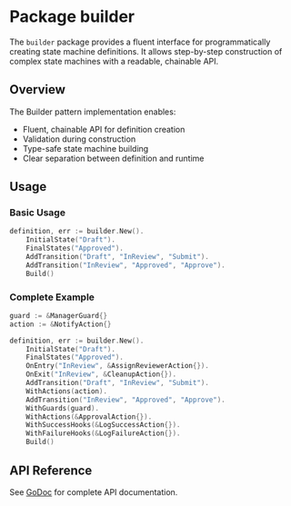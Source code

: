 # Package builder

The `builder` package provides a fluent interface for programmatically creating state machine definitions. It allows step-by-step construction of complex state machines with a readable, chainable API.

## Overview

The Builder pattern implementation enables:
- Fluent, chainable API for definition creation
- Validation during construction
- Type-safe state machine building
- Clear separation between definition and runtime

## Usage

### Basic Usage

```go
definition, err := builder.New().
    InitialState("Draft").
    FinalStates("Approved").
    AddTransition("Draft", "InReview", "Submit").
    AddTransition("InReview", "Approved", "Approve").
    Build()
```

### Complete Example

```go
guard := &ManagerGuard{}
action := &NotifyAction{}

definition, err := builder.New().
    InitialState("Draft").
    FinalStates("Approved").
    OnEntry("InReview", &AssignReviewerAction{}).
    OnExit("InReview", &CleanupAction{}).
    AddTransition("Draft", "InReview", "Submit").
    WithActions(action).
    AddTransition("InReview", "Approved", "Approve").
    WithGuards(guard).
    WithActions(&ApprovalAction{}).
    WithSuccessHooks(&LogSuccessAction{}).
    WithFailureHooks(&LogFailureAction{}).
    Build()
```

## API Reference

See [GoDoc](https://pkg.go.dev/github.com/dr-dobermann/gonfa/pkg/builder) for complete API documentation.
